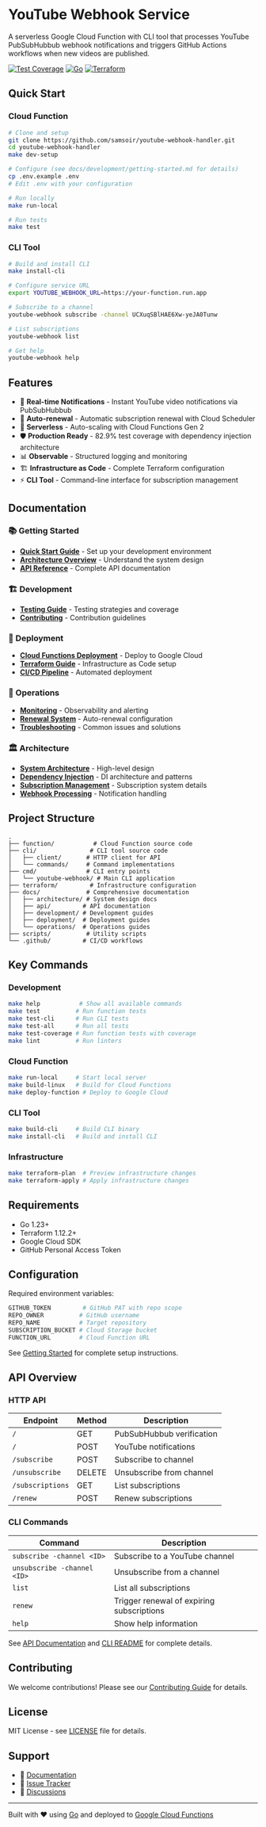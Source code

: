 # YouTube Webhook Service

A serverless Google Cloud Function with CLI tool that processes YouTube PubSubHubbub webhook notifications and triggers GitHub Actions workflows when new videos are published.

[![Test Coverage](https://img.shields.io/badge/coverage-82.9%25-brightgreen)](docs/development/testing.md)
[![Go](https://img.shields.io/badge/go-1.23-blue)](https://golang.org/)
[![Terraform](https://img.shields.io/badge/terraform-1.12.2-blue)](https://terraform.io/)

## Quick Start

### Cloud Function
```bash
# Clone and setup
git clone https://github.com/samsoir/youtube-webhook-handler.git
cd youtube-webhook-handler
make dev-setup

# Configure (see docs/development/getting-started.md for details)
cp .env.example .env
# Edit .env with your configuration

# Run locally
make run-local

# Run tests
make test
```

### CLI Tool
```bash
# Build and install CLI
make install-cli

# Configure service URL
export YOUTUBE_WEBHOOK_URL=https://your-function.run.app

# Subscribe to a channel
youtube-webhook subscribe -channel UCXuqSBlHAE6Xw-yeJA0Tunw

# List subscriptions
youtube-webhook list

# Get help
youtube-webhook help
```

## Features

- 🔔 **Real-time Notifications** - Instant YouTube video notifications via PubSubHubbub
- 🔄 **Auto-renewal** - Automatic subscription renewal with Cloud Scheduler
- 🚀 **Serverless** - Auto-scaling with Cloud Functions Gen 2
- 🛡️ **Production Ready** - 82.9% test coverage with dependency injection architecture
- 📊 **Observable** - Structured logging and monitoring
- 🏗️ **Infrastructure as Code** - Complete Terraform configuration
- ⚡ **CLI Tool** - Command-line interface for subscription management

## Documentation

### 📚 Getting Started
- [**Quick Start Guide**](docs/development/getting-started.md) - Set up your development environment
- [**Architecture Overview**](docs/architecture/overview.md) - Understand the system design
- [**API Reference**](docs/api/endpoints.md) - Complete API documentation

### 🏗️ Development
- [**Testing Guide**](docs/development/testing.md) - Testing strategies and coverage
- [**Contributing**](CONTRIBUTING.md) - Contribution guidelines

### 🚀 Deployment
- [**Cloud Functions Deployment**](docs/deployment/cloud-functions.md) - Deploy to Google Cloud
- [**Terraform Guide**](docs/deployment/terraform.md) - Infrastructure as Code setup
- [**CI/CD Pipeline**](docs/deployment/ci-cd.md) - Automated deployment

### 🔧 Operations
- [**Monitoring**](docs/operations/monitoring.md) - Observability and alerting
- [**Renewal System**](docs/operations/renewal-system.md) - Auto-renewal configuration
- [**Troubleshooting**](docs/operations/troubleshooting.md) - Common issues and solutions

### 🏛️ Architecture
- [**System Architecture**](docs/architecture/overview.md) - High-level design
- [**Dependency Injection**](docs/architecture/dependency-injection.md) - DI architecture and patterns
- [**Subscription Management**](docs/architecture/subscription-management.md) - Subscription system details
- [**Webhook Processing**](docs/architecture/webhook-processing.md) - Notification handling

## Project Structure

```
.
├── function/           # Cloud Function source code
├── cli/               # CLI tool source code
│   ├── client/       # HTTP client for API
│   └── commands/     # Command implementations
├── cmd/              # CLI entry points
│   └── youtube-webhook/ # Main CLI application
├── terraform/         # Infrastructure configuration
├── docs/             # Comprehensive documentation
│   ├── architecture/ # System design docs
│   ├── api/         # API documentation
│   ├── development/ # Development guides
│   ├── deployment/  # Deployment guides
│   └── operations/  # Operations guides
├── scripts/          # Utility scripts
└── .github/         # CI/CD workflows
```

## Key Commands

### Development
```bash
make help           # Show all available commands
make test          # Run function tests
make test-cli      # Run CLI tests
make test-all      # Run all tests
make test-coverage # Run function tests with coverage
make lint          # Run linters
```

### Cloud Function
```bash
make run-local     # Start local server
make build-linux   # Build for Cloud Functions
make deploy-function # Deploy to Google Cloud
```

### CLI Tool
```bash
make build-cli     # Build CLI binary
make install-cli   # Build and install CLI
```

### Infrastructure
```bash
make terraform-plan  # Preview infrastructure changes
make terraform-apply # Apply infrastructure changes
```

## Requirements

- Go 1.23+
- Terraform 1.12.2+
- Google Cloud SDK
- GitHub Personal Access Token

## Configuration

Required environment variables:

```bash
GITHUB_TOKEN         # GitHub PAT with repo scope
REPO_OWNER          # GitHub username
REPO_NAME           # Target repository
SUBSCRIPTION_BUCKET # Cloud Storage bucket
FUNCTION_URL        # Cloud Function URL
```

See [Getting Started](docs/development/getting-started.md) for complete setup instructions.

## API Overview

### HTTP API
| Endpoint | Method | Description |
|----------|--------|-------------|
| `/` | GET | PubSubHubbub verification |
| `/` | POST | YouTube notifications |
| `/subscribe` | POST | Subscribe to channel |
| `/unsubscribe` | DELETE | Unsubscribe from channel |
| `/subscriptions` | GET | List subscriptions |
| `/renew` | POST | Renew subscriptions |

### CLI Commands
| Command | Description |
|---------|-----------|
| `subscribe -channel <ID>` | Subscribe to a YouTube channel |
| `unsubscribe -channel <ID>` | Unsubscribe from a channel |
| `list` | List all subscriptions |
| `renew` | Trigger renewal of expiring subscriptions |
| `help` | Show help information |

See [API Documentation](docs/api/endpoints.md) and [CLI README](cli/README.md) for complete details.

## Contributing

We welcome contributions! Please see our [Contributing Guide](CONTRIBUTING.md) for details.

## License

MIT License - see [LICENSE](LICENSE) file for details.

## Support

- 📖 [Documentation](docs/)
- 🐛 [Issue Tracker](https://github.com/samsoir/youtube-webhook-handler/issues)
- 💬 [Discussions](https://github.com/samsoir/youtube-webhook-handler/discussions)

---

Built with ❤️ using [Go](https://golang.org/) and deployed to [Google Cloud Functions](https://cloud.google.com/functions)